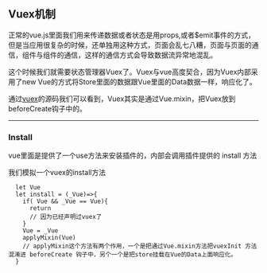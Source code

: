 ## Vuex机制

正常的vue.js里面我们用来传递数据或者状态是用props,或者$emit事件的方式，但是当应用很复杂的时候，还单独用这种方式，页面会乱七八糟，页面与页面的通信，组件与组件的通信，这样的通信方式会导致数据流异常地混乱。 

这个时候我们就需要状态管理器Vuex了。Vuex与vue高度契合，因为Vuex内部采用了new Vue的方式将Store里面的数据跟Vue里面的Data数据一样，响应化了。  

通过[vuex](https://github.com/vuejs/vuex)的源码我们可以看到，Vuex其实是通过Vue.mixin，把Vuex放到beforeCreate钩子中的。

--- 
### Install

vue里面是提供了一个use方法来安装插件的，内部会调用插件提供的 install 方法  

我们模拟一个vuex的install方法

```
  let Vue
  let install = (_Vue)=>{
    if( Vue && _Vue == Vue){
      return
      // 因为已经声明过vuex了
    }
    Vue = _Vue
    applyMixin(Vue) 
    // applyMixin这个方法有两个作用，一个是把通过Vue.mixin方法把vuexInit 方法混淆进 beforeCreate 钩子中，另个一个是把store挂载在Vue的Data上面响应化。
  }
```




